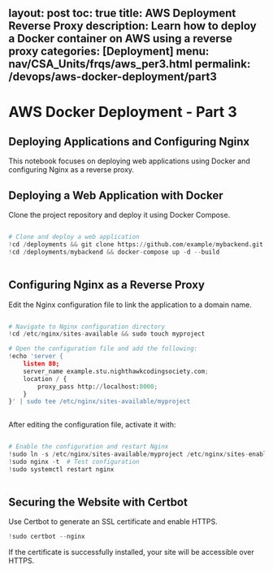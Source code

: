 layout: post
toc: true
title: AWS Deployment Reverse Proxy
description: Learn how to deploy a Docker container on AWS using a reverse proxy
categories: [Deployment]
menu: nav/CSA_Units/frqs/aws_per3.html
permalink: /devops/aws-docker-deployment/part3
---

# AWS Docker Deployment - Part 3
## Deploying Applications and Configuring Nginx
This notebook focuses on deploying web applications using Docker and configuring Nginx as a reverse proxy.

## Deploying a Web Application with Docker
Clone the project repository and deploy it using Docker Compose.


```python

# Clone and deploy a web application
!cd /deployments && git clone https://github.com/example/mybackend.git
!cd /deployments/mybackend && docker-compose up -d --build
    
```

## Configuring Nginx as a Reverse Proxy
Edit the Nginx configuration file to link the application to a domain name.


```python

# Navigate to Nginx configuration directory
!cd /etc/nginx/sites-available && sudo touch myproject

# Open the configuration file and add the following:
!echo 'server {
    listen 80;
    server_name example.stu.nighthawkcodingsociety.com;
    location / {
        proxy_pass http://localhost:8000;
    }
}' | sudo tee /etc/nginx/sites-available/myproject
    
```

After editing the configuration file, activate it with:


```python

# Enable the configuration and restart Nginx
!sudo ln -s /etc/nginx/sites-available/myproject /etc/nginx/sites-enabled/
!sudo nginx -t  # Test configuration
!sudo systemctl restart nginx
    
```

## Securing the Website with Certbot
Use Certbot to generate an SSL certificate and enable HTTPS.


```python
!sudo certbot --nginx
```

If the certificate is successfully installed, your site will be accessible over HTTPS.
